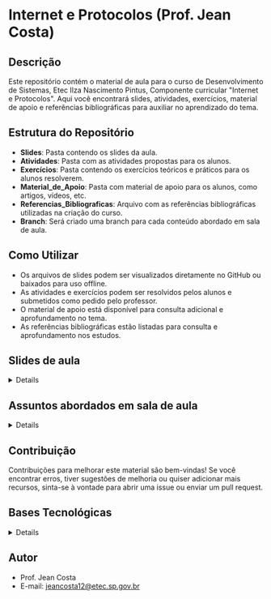# Internet e Protocolos (Prof. Jean Costa)

## Descrição
Este repositório contém o material de aula para o curso de Desenvolvimento de Sistemas, Etec Ilza Nascimento Pintus, Componente curricular "Internet e Protocolos". Aqui você encontrará slides, atividades, exercícios, material de apoio e referências bibliográficas para auxiliar no aprendizado do tema.

## Estrutura do Repositório

- **Slides**: Pasta contendo os slides da aula.
- **Atividades**: Pasta com as atividades propostas para os alunos.
- **Exercícios**: Pasta contendo os exercícios teóricos e práticos para os alunos resolverem.
- **Material_de_Apoio**: Pasta com material de apoio para os alunos, como artigos, vídeos, etc.
- **Referencias_Bibliograficas**: Arquivo com as referências bibliográficas utilizadas na criação do curso.
- **Branch**: Será criado uma branch para cada conteúdo abordado em sala de aula.

## Como Utilizar
- Os arquivos de slides podem ser visualizados diretamente no GitHub ou baixados para uso offline.
- As atividades e exercícios podem ser resolvidos pelos alunos e submetidos como pedido pelo professor.
- O material de apoio está disponível para consulta adicional e aprofundamento no tema.
- As referências bibliográficas estão listadas para consulta e aprofundamento nos estudos.

## Slides de aula
<details>

| Slides                   | Link                            |
|--------------------------|---------------------------------|
| Topologia de Redes e Modelo OSI               | [Introdução a Redes](InternetProtocolos/Slides/introducao.pdf)   |
| Protocolo SSH                | [ssh](Assets/ssh.md)     |
| Protocolo FTP  | [FTP](Assets/ftp.md) |
| Firewall               | [Firewall](Assets/firewall.md)   |
| Proxy Reverso          | [ProxyReverso](Assets/proxyreverso.md) |
| Virtual Private Network           | [VPN](Assets/vpn.md) |


</details>

## Assuntos abordados em sala de aula
<details>

| Conteúdo abordado                   | Link                            |
|--------------------------|---------------------------------|
| Terminal Linux               | [Terminal-linux](Assets/terminal.md)   |
| Protocolo SSH                | [ssh](Assets/ssh.md)     |
| Protocolo FTP  | [FTP](Assets/ftp.md) |
| Firewall               | [Firewall](Assets/firewall.md)   |
| Proxy Reverso          | [ProxyReverso](Assets/proxyreverso.md) |
| Virtual Private Network           | [VPN](Assets/vpn.md) |


</details>


## Contribuição
Contribuições para melhorar este material são bem-vindas! Se você encontrar erros, tiver sugestões de melhoria ou quiser adicionar mais recursos, sinta-se à vontade para abrir uma issue ou enviar um pull request.

## Bases Tecnológicas
<details>

### Tópicos de redes de computadores
- Meios de transmissão, adaptadores e endereçamento físico;
- Modelo TCP/IP;
- Modelo cliente/servidor.
### Protocolos da Internet
- Internet Protocol (IP);
- Endereçamento lógico, roteamento e NAT;
- TCP/UDP, portas e sockets;
- Proxy e proxy reverso;
- Serviços de nomes (DNS);
- Transferência de arquivos (FTP) e terminal remoto (SSH).
### Laboratório de ferramentas para redes
- Hostname, nbtstat, ipconfig, getmac e ping;
- Net, netstat, netsh e arp;
- Tracert, route, pathping e nslookup;
- Wireshark.
### Aplicações na World Wide Web
- Clientes (user-agent) e servidores HTTP;
- Infraestrutura própria (on-premise) e em nuvem (cloud);
- Evolução do HTTP.
### Protocolo HTTP
- URI, fluxo HTTP, requisição e resposta;
- Métodos;
- Cabeçalho e corpo;
- Códigos de status;
- Stateless e sessões;
- Cookies;
- MIME types;
- Autenticação;
- HTTPS, SSL e TLS;
### Laboratório de HTTP
- Configuração básica de servidor HTTP;
- Ferramentas de navegador para desenvolvedores:
- rede, fontes, aplicação/armazenamento, segurança.
- Clientes HTTP especializados para APIs (Insomnia, Postman entre outros).
</details>

## Autor
- Prof. Jean Costa
- E-mail: jeancosta12@etec.sp.gov.br

